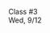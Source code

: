 <div class="lecture2">

<div class="column_date">
<p markdown="block">

Class #3 <br>
Wed, 9/12

</p>
</div>
<div class="column_materials">
<p markdown="block">



</p>
</div>

<div class="column_assign">
<p markdown="block">



</p>
</div>

</div>
